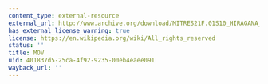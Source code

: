 ```yaml
---
content_type: external-resource
external_url: http://www.archive.org/download/MITRES21F.01S10_HIRAGANA_EXERCISES/5b9.mov
has_external_license_warning: true
license: https://en.wikipedia.org/wiki/All_rights_reserved
status: ''
title: MOV
uid: 401837d5-25ca-4f92-9235-00eb4eaee091
wayback_url: ''
---
```

